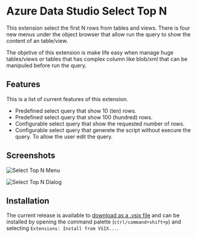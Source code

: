 # Azure Data Studio Select Top N

This extension select the first N rows from tables and views. There is four new menus under the object browser that allow run the query to show the content of an table/view.

The objetive of this extension is make life easy when manage huge tables/views or tables that has complex column like blob/xml that can be manipuled before run the query.

## Features

This is a list of current features of this extension.

- Predefined select query that show 10 (ten) rows.
- Predefined select query that show 100 (hundred) rows.
- Configurable select query that show the requested number of rows.
- Configurable select query that generete the script without execure the query. To allow the user edit the query.

## Screenshots



![Select Top N Menu](https://raw.githubusercontent.com/jimmystelzer/azuredatastudio-select-top-n/master/src/media/azure_data_studio-select_top_n.png)

![Select Top N Dialog](https://raw.githubusercontent.com/jimmystelzer/azuredatastudio-select-top-n/master/src/media/azure_data_studio-select_top_n-dialog.png)

## Installation

The current release is available to [download as a .vsix file](https://github.com/jimmystelzer/azuredatastudio-select-top-n/releases/download/0.0.1/azuredatastudio-select-top-n-0.0.1.vsix) and can be installed by opening the command palette (`ctrl/command+shift+p`) and selecting `Extensions: Install from VSIX...`.

